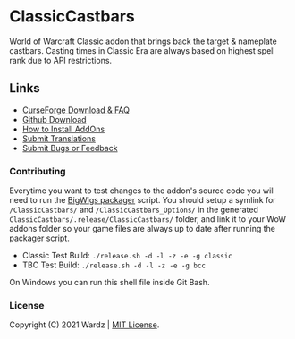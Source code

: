 # ClassicCastbars

World of Warcraft Classic addon that brings back the target & nameplate castbars. Casting times in Classic Era are always based on highest spell rank due to API restrictions.

## Links

- [CurseForge Download & FAQ](https://www.curseforge.com/wow/addons/classiccastbars)
- [Github Download](https://github.com/wardz/classiccastbars/releases)
- [How to Install AddOns](https://www.wowinterface.com/forums/faq.php?faq=install)
- [Submit Translations](https://www.curseforge.com/wow/addons/classiccastbars/localization)
- [Submit Bugs or Feedback](https://github.com/wardz/ClassicCastbars/issues)

### Contributing

Everytime you want to test changes to the addon's source code you will need to run the [BigWigs packager](https://github.com/BigWigsMods/packager) script. You should setup a symlink for `/ClassicCastbars/` and `/ClassicCastbars_Options/` in the generated `ClassicCastbars/.release/ClassicCastbars/` folder, and link it to your WoW addons folder so your game files are always up to date after running the packager script.

- Classic Test Build: `./release.sh -d -l -z -e -g classic`
- TBC Test Build: `./release.sh -d -l -z -e -g bcc`

On Windows you can run this shell file inside Git Bash.

### License

Copyright (C) 2021 Wardz | [MIT License](https://opensource.org/licenses/MIT).
